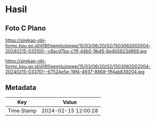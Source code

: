 # Hasil

## Foto C Plano

https://sirekap-obj-formc.kpu.go.id/416f/pemilu/ppwp/15/03/06/20/02/1503062002004-20240215-033105--c8acd7ba-c11f-44b5-9b45-6e4b5823d869.jpg

https://sirekap-obj-formc.kpu.go.id/416f/pemilu/ppwp/15/03/06/20/02/1503062002004-20240215-033701--67524e5e-19f4-4937-8868-1ff4ab639204.jpg


## Metadata

| Key        | Value               |
| ---------- | ------------------- |
| Time Stamp | 2024-02-15 12:00:28 |



